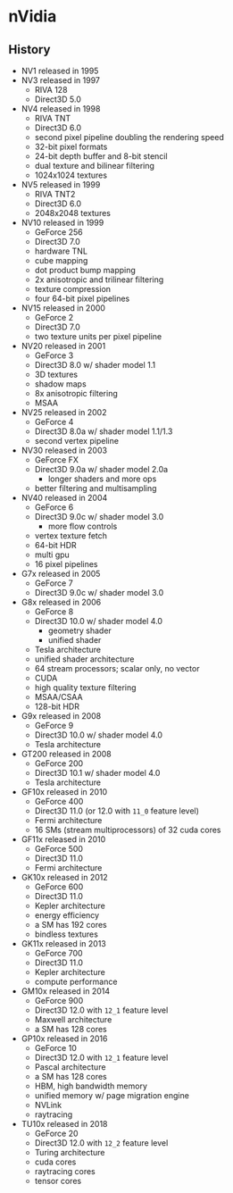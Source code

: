nVidia
======

## History

- NV1 released in 1995
- NV3 released in 1997
  - RIVA 128
  - Direct3D 5.0
- NV4 released in 1998
  - RIVA TNT
  - Direct3D 6.0
  - second pixel pipeline doubling the rendering speed
  - 32-bit pixel formats
  - 24-bit depth buffer and 8-bit stencil
  - dual texture and bilinear filtering
  - 1024x1024 textures
- NV5 released in 1999
  - RIVA TNT2
  - Direct3D 6.0
  - 2048x2048 textures
- NV10 released in 1999
  - GeForce 256
  - Direct3D 7.0
  - hardware TNL
  - cube mapping
  - dot product bump mapping
  - 2x anisotropic and trilinear filtering
  - texture compression
  - four 64-bit pixel pipelines
- NV15 released in 2000
  - GeForce 2
  - Direct3D 7.0
  - two texture units per pixel pipeline
- NV20 released in 2001
  - GeForce 3
  - Direct3D 8.0 w/ shader model 1.1
  - 3D textures
  - shadow maps
  - 8x anisotropic filtering
  - MSAA
- NV25 released in 2002
  - GeForce 4
  - Direct3D 8.0a w/ shader model 1.1/1.3
  - second vertex pipeline
- NV30 released in 2003
  - GeForce FX
  - Direct3D 9.0a w/ shader model 2.0a
    - longer shaders and more ops
  - better filtering and multisampling
- NV40 released in 2004
  - GeForce 6
  - Direct3D 9.0c w/ shader model 3.0
    - more flow controls
  - vertex texture fetch
  - 64-bit HDR
  - multi gpu
  - 16 pixel pipelines
- G7x released in 2005
  - GeForce 7
  - Direct3D 9.0c w/ shader model 3.0
- G8x released in 2006
  - GeForce 8
  - Direct3D 10.0 w/ shader model 4.0
    - geometry shader
    - unified shader
  - Tesla architecture
  - unified shader architecture
  - 64 stream processors; scalar only, no vector
  - CUDA
  - high quality texture filtering
  - MSAA/CSAA
  - 128-bit HDR
- G9x released in 2008
  - GeForce 9
  - Direct3D 10.0 w/ shader model 4.0
  - Tesla architecture
- GT200 released in 2008
  - GeForce 200
  - Direct3D 10.1 w/ shader model 4.0
  - Tesla architecture
- GF10x released in 2010
  - GeForce 400
  - Direct3D 11.0 (or 12.0 with `11_0` feature level)
  - Fermi architecture
  - 16 SMs (stream multiprocessors) of 32 cuda cores
- GF11x released in 2010
  - GeForce 500
  - Direct3D 11.0
  - Fermi architecture
- GK10x released in 2012
  - GeForce 600
  - Direct3D 11.0
  - Kepler architecture
  - energy efficiency
  - a SM has 192 cores
  - bindless textures
- GK11x released in 2013
  - GeForce 700
  - Direct3D 11.0
  - Kepler architecture
  - compute performance
- GM10x released in 2014
  - GeForce 900
  - Direct3D 12.0 with `12_1` feature level
  - Maxwell architecture
  - a SM has 128 cores
- GP10x released in 2016
  - GeForce 10
  - Direct3D 12.0 with `12_1` feature level
  - Pascal architecture
  - a SM has 128 cores
  - HBM, high bandwidth memory
  - unified memory w/ page migration engine
  - NVLink
  - raytracing
- TU10x released in 2018
  - GeForce 20
  - Direct3D 12.0 with `12_2` feature level
  - Turing architecture
  - cuda cores
  - raytracing cores
  - tensor cores
